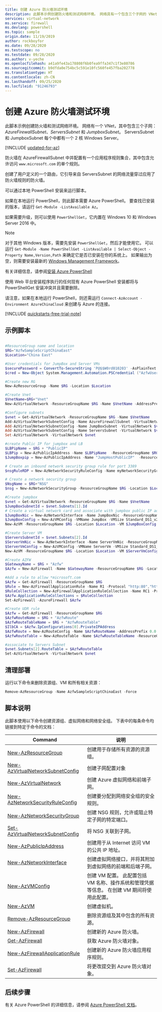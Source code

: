 ```yaml
---
title: 创建 Azure 防火墙测试环境
description: 此脚本示例创建防火墙和测试网络环境。 网络具有一个包含三个子网的 VNet。
services: virtual-network
ms.service: firewall
ms.devlang: powershell
ms.topic: sample
origin.date: 11/19/2019
author: rockboyfor
ms.date: 09/28/2020
ms.testscope: no
ms.testdate: 09/28/2020
ms.author: v-yeche
ms.openlocfilehash: a41a9fe43a178808f6b0fea9ffa347c1f3e80786
ms.sourcegitcommit: b9dfda0e754bc5c591e10fc560fe457fba202778
ms.translationtype: HT
ms.contentlocale: zh-CN
ms.lasthandoff: 09/25/2020
ms.locfileid: "91246793"
---
```

# <a name="create-an-azure-firewall-test-environment"></a>创建 Azure 防火墙测试环境

此脚本示例创建防火墙和测试网络环境。 网络有一个 VNet，其中包含三个子网：*AzureFirewallSubnet*、*ServersSubnet* 和 *JumpboxSubnet*。 ServersSubnet 和 JumpboxSubnet 每个中都有一个 2 核 Windows Server。

[!INCLUDE [updated-for-az](../../../includes/updated-for-az.md)]

防火墙在 AzureFirewallSubnet 中并配置有一个应用程序规则集合，其中包含允许访问 `www.microsoft.com` 的单个规则。

创建了用户定义的一个路由，它引导来自 ServersSubnet 的网络流量穿过应用了防火墙规则的防火墙。

可以通过本地 PowerShell 安装来运行脚本。 

<!--Not Available on Azure Cloud Shell-->

如果在本地运行 PowerShell，则此脚本需要 Azure PowerShell。 要查找已安装的版本，请运行 `Get-Module -ListAvailable Az`。 

如果需要升级，则可以使用 `PowerShellGet`，它内置在 Windows 10 和 Windows Server 2016 中。

> [!NOTE]
>对于其他 Windows 版本，需要先安装 `PowerShellGet`，然后才能使用它。 可以运行 `Get-Module -Name PowerShellGet -ListAvailable | Select-Object -Property Name,Version,Path` 来确定它是否已安装在你的系统上。 如果输出为空，则需要安装最新的 [Windows Management Framework](https://www.microsoft.com/download/details.aspx?id=54616)。

有关详细信息，请参阅[安装 Azure PowerShell](https://docs.microsoft.com/powershell/azure/install-Az-ps)

使用 Web 平台安装程序执行的任何现有 Azure PowerShell 安装都将与 PowerShellGet 安装冲突并且需要删除。

请注意，如果在本地运行 PowerShell，则还需运行 `Connect-AzAccount -Environment AzureChinaCloud` 来创建与 Azure 的连接。

[!INCLUDE [quickstarts-free-trial-note](../../../includes/quickstarts-free-trial-note.md)]

## <a name="sample-script"></a>示例脚本

```powershell

#ResourceGroup name and location
$RG="AzfwSampleScriptChinaEast"
$Location="China East"

#User credentials for JumpBox and Server VMs
$securePassword = ConvertTo-SecureString 'P@$$W0rd010203' -AsPlainText -Force
$cred = New-Object System.Management.Automation.PSCredential ("AzfwUser", $securePassword)

#Create new RG
New-AzResourceGroup -Name $RG -Location $Location

#Create Vnet
$VnetName=$RG+"Vnet"
New-AzVirtualNetwork -ResourceGroupName $RG -Name $VnetName -AddressPrefix 192.168.0.0/16 -Location $Location

#Configure subnets
$vnet = Get-AzVirtualNetwork -ResourceGroupName $RG -Name $VnetName
Add-AzVirtualNetworkSubnetConfig -Name AzureFirewallSubnet -VirtualNetwork $vnet -AddressPrefix 192.168.1.0/24
Add-AzVirtualNetworkSubnetConfig -Name JumpBoxSubnet -VirtualNetwork $vnet -AddressPrefix 192.168.0.0/24
Add-AzVirtualNetworkSubnetConfig -Name ServersSubnet -VirtualNetwork $vnet -AddressPrefix 192.168.2.0/24
Set-AzVirtualNetwork -VirtualNetwork $vnet

#create Public IP for jumpbox and LB
$LBPipName = $RG + "PublicIP"
$LBPip = New-AzPublicIpAddress -Name $LBPipName  -ResourceGroupName $RG -Location $Location -AllocationMethod Static -Sku Standard
$JumpBoxpip = New-AzPublicIpAddress -Name "JumpHostPublicIP"  -ResourceGroupName $RG -Location $Location -AllocationMethod Static -Sku Basic

# Create an inbound network security group rule for port 3389
$nsgRuleRDP = New-AzNetworkSecurityRuleConfig -Name myNetworkSecurityGroupRuleSSH  -Protocol Tcp -Direction Inbound -Priority 1000 -SourceAddressPrefix * -SourcePortRange * -DestinationAddressPrefix * -DestinationPortRange 3389 -Access Allow

# Create a network security group
$NsgName = $RG+"NSG"
$nsg = New-AzNetworkSecurityGroup -ResourceGroupName $RG -Location $Location -Name $NsgName -SecurityRules $nsgRuleRDP

#Create jumpbox
$vnet = Get-AzVirtualNetwork -ResourceGroupName $RG -Name $VnetName
$JumpBoxSubnetId = $vnet.Subnets[1].Id
# Create a virtual network card and associate with jumpbox public IP address
$JumpBoxNic = New-AzNetworkInterface -Name JumpBoxNic -ResourceGroupName $RG -Location $Location -SubnetId $JumpBoxSubnetId -PublicIpAddressId $JumpBoxpip.Id -NetworkSecurityGroupId $nsg.Id
$JumpBoxConfig = New-AzVMConfig -VMName JumpBox -VMSize Standard_DS1_v2 | Set-AzVMOperatingSystem -Windows -ComputerName JumpBox -Credential $cred | Set-AzVMSourceImage -PublisherName "MicrosoftWindowsServer" -Offer "WindowsServer" -Skus "2012-R2-Datacenter" -Version latest | Add-AzVMNetworkInterface -Id $JumpBoxNic.Id
New-AzVM -ResourceGroupName $RG -Location $Location -VM $JumpBoxConfig

#Create Server VM
$ServersSubnetId = $vnet.Subnets[2].Id
$ServerVmNic = New-AzNetworkInterface -Name ServerVmNic -ResourceGroupName $RG -Location $Location -SubnetId $ServersSubnetId
$ServerVmConfig = New-AzVMConfig -VMName ServerVm -VMSize Standard_DS1_v2 | Set-AzVMOperatingSystem -Windows -ComputerName ServerVm -Credential $cred | Set-AzVMSourceImage -PublisherName "MicrosoftWindowsServer" -Offer "WindowsServer" -Skus "2012-R2-Datacenter" -Version latest | Add-AzVMNetworkInterface -Id $ServerVmNic.Id
New-AzVM -ResourceGroupName $RG -Location $Location -VM $ServerVmConfig

#Create AZFW
$GatewayName = $RG + "Azfw"
$Azfw = New-AzFirewall -Name $GatewayName -ResourceGroupName $RG -Location $Location -VirtualNetworkName $vnet.Name -PublicIpName $LBPip.Name

#Add a rule to allow *microsoft.com
$Azfw = Get-AzFirewall -ResourceGroupName $RG
$Rule = New-AzFirewallApplicationRule -Name R1 -Protocol "http:80","https:443" -TargetFqdn "*microsoft.com"
$RuleCollection = New-AzFirewallApplicationRuleCollection -Name RC1 -Priority 100 -Rule $Rule -ActionType "Allow"
$Azfw.ApplicationRuleCollections = $RuleCollection
Set-AzFirewall -AzureFirewall $Azfw

#Create UDR rule
$Azfw = Get-AzFirewall -ResourceGroupName $RG
$AzfwRouteName = $RG + "AzfwRoute"
$AzfwRouteTableName = $RG + "AzfwRouteTable"
$IlbCA = $Azfw.IpConfigurations[0].PrivateIPAddress
$AzfwRoute = New-AzRouteConfig -Name $AzfwRouteName -AddressPrefix 0.0.0.0/0 -NextHopType VirtualAppliance -NextHopIpAddress $IlbCA
$AzfwRouteTable = New-AzRouteTable -Name $AzfwRouteTableName -ResourceGroupName $RG -location $Location -Route $AzfwRoute

#associate to Servers Subnet
$vnet.Subnets[2].RouteTable = $AzfwRouteTable
Set-AzVirtualNetwork -VirtualNetwork $vnet

```

## <a name="clean-up-deployment"></a>清理部署 

运行以下命令来删除资源组、VM 和所有相关资源：

```powershell
Remove-AzResourceGroup -Name AzfwSampleScriptChinaEast -Force
```

## <a name="script-explanation"></a>脚本说明

此脚本使用以下命令创建资源组、虚拟网络和网络安全组。 下表中的每条命令均链接到特定于命令的文档：

| Command | 说明 |
|---|---|
| [New-AzResourceGroup](https://docs.microsoft.com/powershell/module/az.resources/new-azresourcegroup) | 创建用于存储所有资源的资源组。 |
| [New-AzVirtualNetworkSubnetConfig](https://docs.microsoft.com/powershell/module/az.network/new-azvirtualnetworksubnetconfig) | 创建子网配置对象 |
| [New-AzVirtualNetwork](https://docs.microsoft.com/powershell/module/az.network/new-azvirtualnetwork) | 创建 Azure 虚拟网络和前端子网。 |
| [New-AzNetworkSecurityRuleConfig](https://docs.microsoft.com/powershell/module/az.network/new-aznetworksecurityruleconfig) | 创建要分配到网络安全组的安全规则。 |
| [New-AzNetworkSecurityGroup](https://docs.microsoft.com/powershell/module/az.network/new-aznetworksecuritygroup) |创建 NSG 规则，允许或阻止特定子网的特定端口。 |
| [Set-AzVirtualNetworkSubnetConfig](https://docs.microsoft.com/powershell/module/az.network/set-azvirtualnetworksubnetconfig) | 将 NSG 关联到子网。 |
| [New-AzPublicIpAddress](https://docs.microsoft.com/powershell/module/az.network/new-azpublicipaddress) | 创建用于从 Internet 访问 VM 的公共 IP 地址。 |
| [New-AzNetworkInterface](https://docs.microsoft.com/powershell/module/az.network/new-aznetworkinterface) | 创建虚拟网络接口，并将其附加到虚拟网络的前端和后端子网。 |
| [New-AzVMConfig](https://docs.microsoft.com/powershell/module/az.compute/new-azvmconfig) | 创建 VM 配置。 此配置包括 VM 名称、操作系统和管理凭据等信息。 在创建 VM 期间将使用此配置。 |
| [New-AzVM](https://docs.microsoft.com/powershell/module/az.compute/new-azvm) | 创建虚拟机。 |
|[Remove-AzResourceGroup](https://docs.microsoft.com/powershell/module/az.resources/remove-azresourcegroup) | 删除资源组及其中包含的所有资源。 |
|[New-AzFirewall](https://docs.microsoft.com/powershell/module/az.network/new-azfirewall)| 创建新的 Azure 防火墙。|
|[Get-AzFirewall](https://docs.microsoft.com/powershell/module/az.network/get-azfirewall)|获取 Azure 防火墙对象。|
|[New-AzFirewallApplicationRule](https://docs.microsoft.com/powershell/module/az.network/new-azfirewallapplicationrule)|创建新的 Azure 防火墙应用程序规则。|
|[Set-AzFirewall](https://docs.microsoft.com/powershell/module/az.network/set-azfirewall)|将更改提交到 Azure 防火墙对象。|

## <a name="next-steps"></a>后续步骤

有关 Azure PowerShell 的详细信息，请参阅 [Azure PowerShell 文档](https://docs.microsoft.com/powershell/azure/)。

<!-- Update_Description: update meta properties, wording update, update link -->
